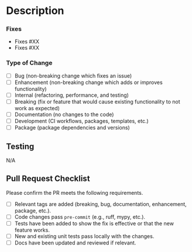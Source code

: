 # Description
<!--- Describe your changes in detail --->


### Fixes
<!--- List any issue numbers above that this PR addresses --->
<!--- Otherwise, write N/A --->

- Fixes #XX
- Fixes #XX

### Type of Change
<!--- Check which off the following types describe this PR --->

- [ ] Bug (non-breaking change which fixes an issue)
- [ ] Enhancement (non-breaking change which adds or improves functionality)
- [ ] Internal (refactoring, performance, and testing)
- [ ] Breaking (fix or feature that would cause existing functionality to not work as expected)
- [ ] Documentation (no changes to the code)
- [ ] Development (CI workflows, packages, templates, etc.)
- [ ] Package (package dependencies and versions)

## Testing
<!--- Please describe the test ran to verify changes --->

N/A

## Pull Request Checklist

Please confirm the PR meets the following requirements.
- [ ] Relevant tags are added (breaking, bug, documentation, enhancement, package, etc.).
- [ ] Code changes pass `pre-commit` (e.g., ruff, mypy, etc.).
- [ ] Tests have been added to show the fix is effective or that the new feature works.
- [ ] New and existing unit tests pass locally with the changes.
- [ ] Docs have been updated and reviewed if relevant.

